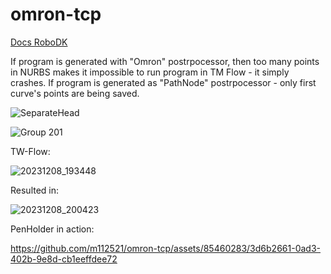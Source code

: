 # omron-tcp


[Docs RoboDK](https://docs.google.com/document/d/1Lc5LTBMNgVjAjmmiBWO0JbGHVVClJnMz1acDogzbXbs/edit)

If program is generated with "Omron" postrpocessor, then too many points in NURBS makes it impossible to run program in TM Flow - it simply crashes. 
If program is generated as "PathNode" postrpocessor - only first curve's points are being saved. 

![SeparateHead](https://github.com/m112521/omron-tcp/assets/85460283/db7a606e-f19f-4e26-8a3a-3d77f3341ec7)


![Group 201](https://github.com/m112521/omron-tcp/assets/85460283/9e4bbf00-c4ed-4b9a-aacb-c505caaa1320)

TW-Flow:

![20231208_193448](https://github.com/m112521/omron-tcp/assets/85460283/a129825b-c9d1-4ad6-a146-4f6278d75140)


Resulted in: 

![20231208_200423](https://github.com/m112521/omron-tcp/assets/85460283/ae4d4f18-5896-4b7f-b2b3-55233263672d)


PenHolder in action:

https://github.com/m112521/omron-tcp/assets/85460283/3d6b2661-0ad3-402b-9e8d-cb1eeffdee72

